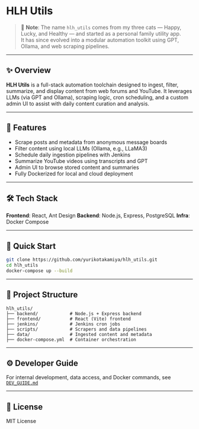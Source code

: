 # HLH Utils

> 🐾 **Note**: The name `hlh_utils` comes from my three cats — Happy, Lucky, and Healthy — and started as a personal family utility app.  
> It has since evolved into a modular automation toolkit using GPT, Ollama, and web scraping pipelines.

---

## ✨ Overview

**HLH Utils** is a full-stack automation toolchain designed to ingest, filter, summarize, and display content from web forums and YouTube. It leverages LLMs (via GPT and Ollama), scraping logic, cron scheduling, and a custom admin UI to assist with daily content curation and analysis.

---

## 🧠 Features

- Scrape posts and metadata from anonymous message boards
- Filter content using local LLMs (Ollama, e.g., LLaMA3)
- Schedule daily ingestion pipelines with Jenkins
- Summarize YouTube videos using transcripts and GPT
- Admin UI to browse stored content and summaries
- Fully Dockerized for local and cloud deployment

---

## 🛠 Tech Stack

**Frontend**: React, Ant Design
**Backend**: Node.js, Express, PostgreSQL
**Infra**: Docker Compose  


---

## 🚀 Quick Start

```bash
git clone https://github.com/yurikotakamiya/hlh_utils.git
cd hlh_utils
docker-compose up --build
```

---

## 📂 Project Structure

```
hlh_utils/
├── backend/            # Node.js + Express backend
├── frontend/           # React (Vite) frontend
├── jenkins/            # Jenkins cron jobs
├── scripts/            # Scrapers and data pipelines
├── data/               # Ingested content and metadata
├── docker-compose.yml  # Container orchestration
```

---

## ⚙️ Developer Guide

For internal development, data access, and Docker commands, see [`DEV_GUIDE.md`](./DEV_GUIDE.md)

---

## 📄 License

MIT License
